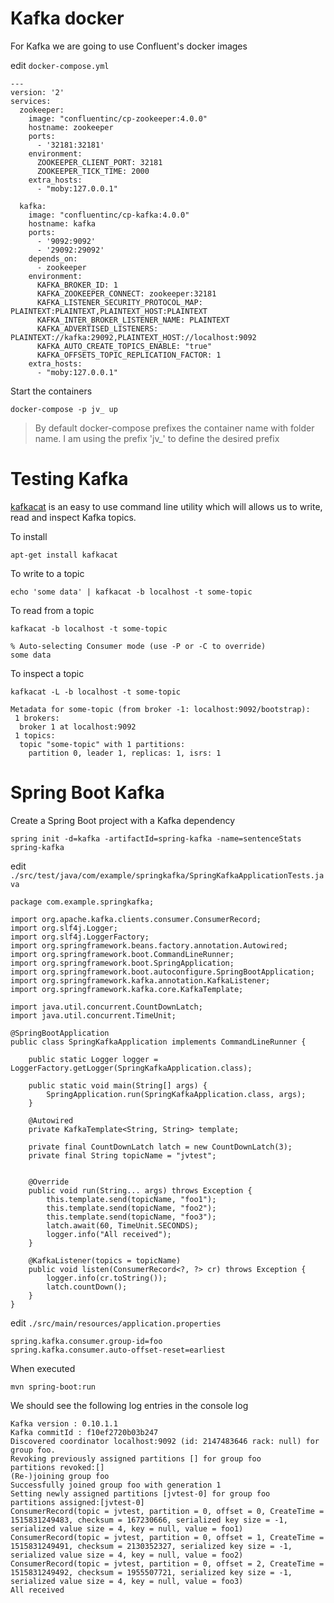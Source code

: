 # Kafka docker

For Kafka we are going to use Confluent's docker images

edit `docker-compose.yml`

```
---
version: '2'
services:
  zookeeper:
    image: "confluentinc/cp-zookeeper:4.0.0"
    hostname: zookeeper
    ports:
      - '32181:32181'
    environment:
      ZOOKEEPER_CLIENT_PORT: 32181
      ZOOKEEPER_TICK_TIME: 2000
    extra_hosts:
      - "moby:127.0.0.1"

  kafka:
    image: "confluentinc/cp-kafka:4.0.0"
    hostname: kafka
    ports:
      - '9092:9092'
      - '29092:29092'
    depends_on:
      - zookeeper
    environment:
      KAFKA_BROKER_ID: 1
      KAFKA_ZOOKEEPER_CONNECT: zookeeper:32181
      KAFKA_LISTENER_SECURITY_PROTOCOL_MAP: PLAINTEXT:PLAINTEXT,PLAINTEXT_HOST:PLAINTEXT
      KAFKA_INTER_BROKER_LISTENER_NAME: PLAINTEXT
      KAFKA_ADVERTISED_LISTENERS: PLAINTEXT://kafka:29092,PLAINTEXT_HOST://localhost:9092
      KAFKA_AUTO_CREATE_TOPICS_ENABLE: "true"
      KAFKA_OFFSETS_TOPIC_REPLICATION_FACTOR: 1
    extra_hosts:
      - "moby:127.0.0.1"
```

Start the containers

```
docker-compose -p jv_ up
```

> By default docker-compose prefixes the container name with folder name. I am using the prefix 'jv\_'  to define the desired prefix

# Testing Kafka

[kafkacat](https://github.com/edenhill/kafkacat) is an easy to use command line utility which will allows us to write, read and inspect Kafka topics.

To install

```
apt-get install kafkacat
```

To write to a topic

```
echo 'some data' | kafkacat -b localhost -t some-topic
```

To read from a topic

```
kafkacat -b localhost -t some-topic

% Auto-selecting Consumer mode (use -P or -C to override)
some data
```

To inspect a topic

```
kafkacat -L -b localhost -t some-topic

Metadata for some-topic (from broker -1: localhost:9092/bootstrap):
 1 brokers:
  broker 1 at localhost:9092
 1 topics:
  topic "some-topic" with 1 partitions:
    partition 0, leader 1, replicas: 1, isrs: 1
```

# Spring Boot Kafka

Create a Spring Boot project with a Kafka dependency

```
spring init -d=kafka -artifactId=spring-kafka -name=sentenceStats spring-kafka
```

edit `./src/test/java/com/example/springkafka/SpringKafkaApplicationTests.java`

```
package com.example.springkafka;

import org.apache.kafka.clients.consumer.ConsumerRecord;
import org.slf4j.Logger;
import org.slf4j.LoggerFactory;
import org.springframework.beans.factory.annotation.Autowired;
import org.springframework.boot.CommandLineRunner;
import org.springframework.boot.SpringApplication;
import org.springframework.boot.autoconfigure.SpringBootApplication;
import org.springframework.kafka.annotation.KafkaListener;
import org.springframework.kafka.core.KafkaTemplate;

import java.util.concurrent.CountDownLatch;
import java.util.concurrent.TimeUnit;

@SpringBootApplication
public class SpringKafkaApplication implements CommandLineRunner {

    public static Logger logger = LoggerFactory.getLogger(SpringKafkaApplication.class);

    public static void main(String[] args) {
        SpringApplication.run(SpringKafkaApplication.class, args);
    }

    @Autowired
    private KafkaTemplate<String, String> template;

    private final CountDownLatch latch = new CountDownLatch(3);
    private final String topicName = "jvtest";


    @Override
    public void run(String... args) throws Exception {
        this.template.send(topicName, "foo1");
        this.template.send(topicName, "foo2");
        this.template.send(topicName, "foo3");
        latch.await(60, TimeUnit.SECONDS);
        logger.info("All received");
    }

    @KafkaListener(topics = topicName)
    public void listen(ConsumerRecord<?, ?> cr) throws Exception {
        logger.info(cr.toString());
        latch.countDown();
    }
}
```

edit `./src/main/resources/application.properties`

```
spring.kafka.consumer.group-id=foo
spring.kafka.consumer.auto-offset-reset=earliest
```

When executed

```
mvn spring-boot:run
```

We should see the following log entries in the console log

```
Kafka version : 0.10.1.1
Kafka commitId : f10ef2720b03b247
Discovered coordinator localhost:9092 (id: 2147483646 rack: null) for group foo.
Revoking previously assigned partitions [] for group foo
partitions revoked:[]
(Re-)joining group foo
Successfully joined group foo with generation 1
Setting newly assigned partitions [jvtest-0] for group foo
partitions assigned:[jvtest-0]
ConsumerRecord(topic = jvtest, partition = 0, offset = 0, CreateTime = 1515831249483, checksum = 167230666, serialized key size = -1, serialized value size = 4, key = null, value = foo1)
ConsumerRecord(topic = jvtest, partition = 0, offset = 1, CreateTime = 1515831249491, checksum = 2130352327, serialized key size = -1, serialized value size = 4, key = null, value = foo2)
ConsumerRecord(topic = jvtest, partition = 0, offset = 2, CreateTime = 1515831249492, checksum = 1955507721, serialized key size = -1, serialized value size = 4, key = null, value = foo3)
All received
```




